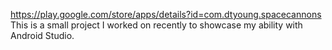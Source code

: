 https://play.google.com/store/apps/details?id=com.dtyoung.spacecannons
This is a small project I worked on recently to showcase my ability with Android Studio.
